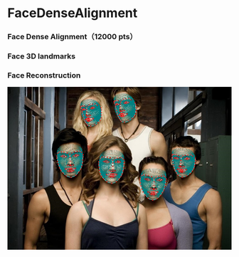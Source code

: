 # FaceDenseAlignment


### Face Dense Alignment（12000 pts）
    
### Face 3D landmarks

### Face Reconstruction

   ![image](results/out.jpg)  



